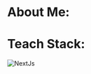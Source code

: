 # About Me:

# Teach Stack:
![NextJs](https://img.shields.io/badge/Next.js-000000.svg?style=for-the-badge&logo=nextdotjs&logoColor=white)
